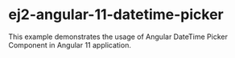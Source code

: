 # ej2-angular-11-datetime-picker
This example demonstrates the usage of Angular DateTime Picker Component in Angular 11 application.
